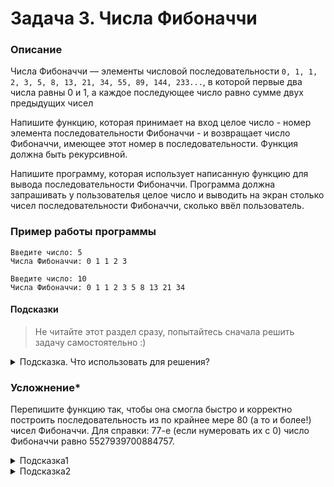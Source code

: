 # Задача 3. Числа Фибоначчи

### Описание
Числа Фибоначчи — элементы числовой последовательности `0, 1, 1, 2, 3, 5, 8, 13, 21, 34, 55, 89, 144, 233...`, в которой первые два числа равны 0 и 1, а каждое последующее число равно сумме двух предыдущих чисел

Напишите функцию, которая принимает на вход целое число - номер элемента последовательности Фибоначчи - и возвращает число Фибоначчи, имеющее этот номер в последовательности. Функция должна быть рекурсивной.

Напишите программу, которая использует написанную функцию для вывода последовательности Фибоначчи. Программа должна запрашивать у пользователья целое число и выводить на экран столько чисел последовательности Фибоначчи, сколько ввёл пользователь.

### Пример работы программы
```
Введите число: 5
Числа Фибоначчи: 0 1 1 2 3
```
```
Введите число: 10
Числа Фибоначчи: 0 1 1 2 3 5 8 13 21 34
```
#### Подсказки

> Не читайте этот раздел сразу, попытайтесь сначала решить задачу самостоятельно :)

<details>

<summary>Подсказка. Что использовать для решения?</summary>

Помните, что рекурсивная функция должна иметь условия выхода из рекурсии - то есть проверку значения параметра, после которой функция вернёт что-то конкретное. Этих условий может быть несколько

Для вывода последовательности чисел используйте цикл `for`

</details>

### Усложнение*

Перепишите функцию так, чтобы она смогла быстро и корректно построить последовательность из по крайнее мере 80 (а то и более!) чисел Фибоначчи. Для справки: 77-е (если нумеровать их с 0) число Фибоначчи равно 5527939700884757.

<details>

<summary>Подсказка1</summary>

Откажитесь от рекурсивного подхода

</details>

<details>

<summary>Подсказка2</summary>

Вместо int используйте другой целочисленный тип данных, способный вмещать достаточно большие числа
  
</details>
